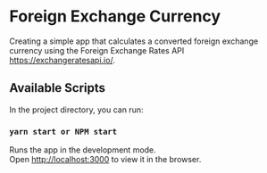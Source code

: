 # Foreign Exchange Currency

Creating a simple app that calculates a converted foreign exchange currency using the Foreign Exchange Rates API
https://exchangeratesapi.io/.

## Available Scripts

In the project directory, you can run:

### `yarn start or NPM start`

Runs the app in the development mode.\
Open [http://localhost:3000](http://localhost:3000) to view it in the browser.

